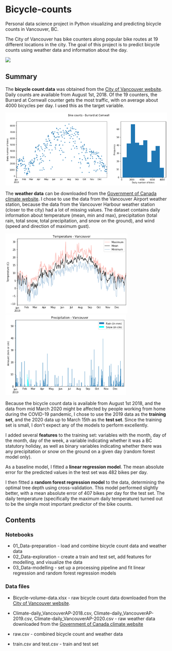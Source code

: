 # Bicycle-counts
Personal data science project in Python visualizing and predicting bicycle counts in Vancouver, BC.

The City of Vancouver has bike counters along popular bike routes at 19 different locations in the city. The goal of this project is to predict bicycle counts using weather data and information about the day. 

<img src="https://payload.cargocollective.com/1/2/77118/4991800/2013-02-16%2017.39.02_o.jpg" width="600">

## Summary

The **bicycle count data** was obtained from the [City of Vancouver website](https://vancouver.ca/streets-transportation/how-we-collect-bike-volumes.aspx). Daily counts are available from August 1st, 2018. Of the 19 counters, the Burrard at Cornwall counter gets the most traffic, with on average about 4000 bicycles per day. I used this as the target variable.

<img src="/Bike-counts_2019_Burrard-at-Cornwall.png" width="600">

The **weather data** can be downloaded from the [Government of Canada climate website](https://climate.weather.gc.ca/historical_data/search_historic_data_e.html). I chose to use the data from the Vancouver Airport weather station, because the data from the Vancouver Harbour weather station (closer to the city) had a lot of missing values. The dataset contains daily information about temperature (mean, min and max), precipitation (total rain, total snow, total precipitation, and snow on the ground), and wind (speed and direction of maximum gust). 

<img src="/Temperature_2019.png" width="380"> <img src="/Precipitation_2019.png" width="375">

Because the bicycle count data is available from August 1st 2018, and the data from mid March 2020 might be affected by people working from home during the COVID-19 pandemic, I chose to use the 2019 data as the **training set**, and the 2020 data up to March 15th as the **test set**. Since the training set is small, I don't expect any of the models to perform excellently.

I added several **features** to the training set: variables with the month, day of the month, day of the week,  a variable indicating whether it was a BC statutory holiday, as well as binary variables indicating whether there was any precipitation or snow on the ground on a given day (random forest model only). 

As a baseline model, I fitted a **linear regression model**. The mean absolute error for the predicted values in the test set was 482 bikes per day. 

I then fitted a **random forest regression model** to the data, determining the optimal tree depth using cross-validation. This model performed slightly better, with a mean absolute error of 407 bikes per day for the test set. The daily temperature (specifically the maximum daily temperature) turned out to be the single most important predictor of the bike counts.


## Contents

### Notebooks

* 01_Data-preparation - load and combine bicycle count data and weather data
* 02_Data-exploration - create a train and test set, add features for modelling, and visualize the data
* 03_Data-modelling - set up a processing pipeline and fit linear regression and random forest regression models

### Data files

* Bicycle-volume-data.xlsx - raw bicycle count data downloaded from the [City of Vancouver website](https://vancouver.ca/streets-transportation/how-we-collect-bike-volumes.aspx). 

* Climate-daily_VancouverAP-2018.csv, Climate-daily_VancouverAP-2019.csv, Climate-daily_VancouverAP-2020.csv - raw weather data downloaded from the [Government of Canada climate website](https://climate.weather.gc.ca/historical_data/search_historic_data_e.html)

* raw.csv - combined bicycle count and weather data

* train.csv and test.csv - train and test set
